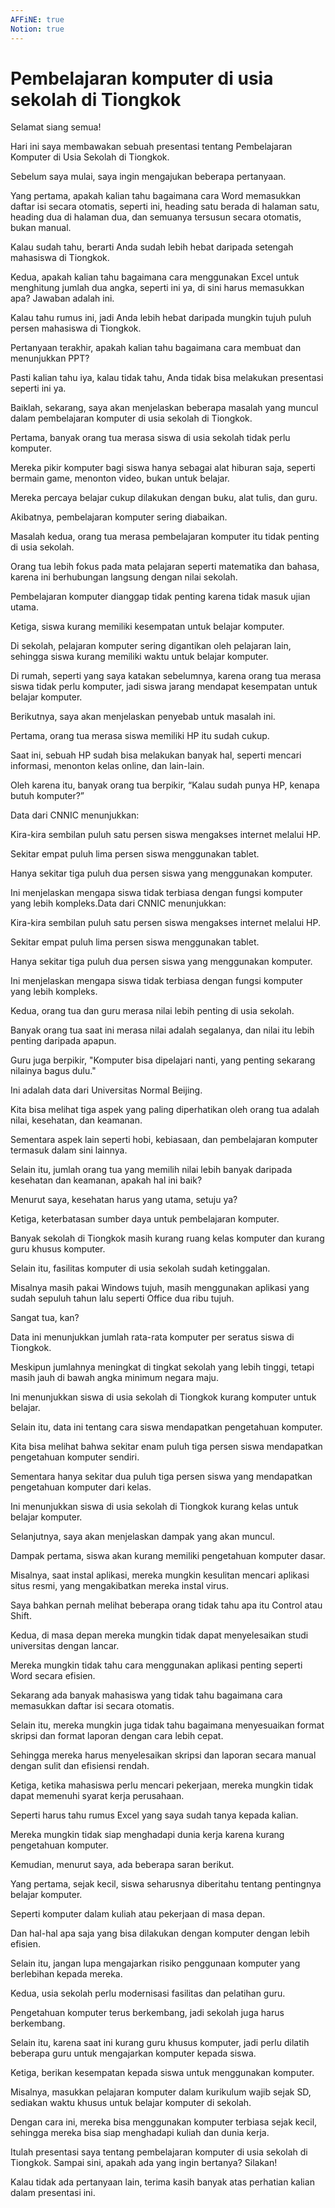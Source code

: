 ```yaml
---
AFFiNE: true
Notion: true
---
```


# Pembelajaran komputer di usia sekolah di Tiongkok

Selamat siang semua!

Hari ini saya membawakan sebuah presentasi tentang Pembelajaran Komputer di Usia Sekolah di Tiongkok.

Sebelum saya mulai, saya ingin mengajukan beberapa pertanyaan.

Yang pertama, apakah kalian tahu bagaimana cara Word memasukkan daftar isi secara otomatis, seperti ini, heading satu berada di halaman satu, heading dua di halaman dua, dan semuanya tersusun secara otomatis, bukan manual.

Kalau sudah tahu, berarti Anda sudah lebih hebat daripada setengah mahasiswa di Tiongkok.

Kedua, apakah kalian tahu bagaimana cara menggunakan Excel untuk menghitung jumlah dua angka, seperti ini ya, di sini harus memasukkan apa? Jawaban adalah ini.

Kalau tahu rumus ini, jadi Anda lebih hebat daripada mungkin tujuh puluh persen mahasiswa di Tiongkok.

Pertanyaan terakhir, apakah kalian tahu bagaimana cara membuat dan menunjukkan PPT?

Pasti kalian tahu iya, kalau tidak tahu, Anda tidak bisa melakukan presentasi seperti ini ya.

Baiklah, sekarang, saya akan menjelaskan beberapa masalah yang muncul dalam pembelajaran komputer di usia sekolah di Tiongkok.

Pertama, banyak orang tua merasa siswa di usia sekolah tidak perlu komputer.

Mereka pikir komputer bagi siswa hanya sebagai alat hiburan saja, seperti bermain game, menonton video, bukan untuk belajar.

Mereka percaya belajar cukup dilakukan dengan buku, alat tulis, dan guru.

Akibatnya, pembelajaran komputer sering diabaikan.

Masalah kedua, orang tua merasa pembelajaran komputer itu tidak penting di usia sekolah.

Orang tua lebih fokus pada mata pelajaran seperti matematika dan bahasa, karena ini berhubungan langsung dengan nilai sekolah.

Pembelajaran komputer dianggap tidak penting karena tidak masuk ujian utama.

Ketiga, siswa kurang memiliki kesempatan untuk belajar komputer.

Di sekolah, pelajaran komputer sering digantikan oleh pelajaran lain, sehingga siswa kurang memiliki waktu untuk belajar komputer.

Di rumah, seperti yang saya katakan sebelumnya, karena orang tua merasa siswa tidak perlu komputer, jadi siswa jarang mendapat kesempatan untuk belajar komputer.

Berikutnya, saya akan menjelaskan penyebab untuk masalah ini.

Pertama, orang tua merasa siswa memiliki HP itu sudah cukup.

Saat ini, sebuah HP sudah bisa melakukan banyak hal, seperti mencari informasi, menonton kelas online, dan lain-lain.

Oleh karena itu, banyak orang tua berpikir, “Kalau sudah punya HP, kenapa butuh komputer?”

Data dari CNNIC menunjukkan:

Kira-kira sembilan puluh satu persen siswa mengakses internet melalui HP.

Sekitar empat puluh lima persen siswa menggunakan tablet.

Hanya sekitar tiga puluh dua persen siswa yang menggunakan komputer.

Ini menjelaskan mengapa siswa tidak terbiasa dengan fungsi komputer yang lebih kompleks.Data dari CNNIC menunjukkan:

Kira-kira sembilan puluh satu persen siswa mengakses internet melalui HP.

Sekitar empat puluh lima persen siswa menggunakan tablet.

Hanya sekitar tiga puluh dua persen siswa yang menggunakan komputer.

Ini menjelaskan mengapa siswa tidak terbiasa dengan fungsi komputer yang lebih kompleks.

Kedua, orang tua dan guru merasa nilai lebih penting di usia sekolah.

Banyak orang tua saat ini merasa nilai adalah segalanya, dan nilai itu lebih penting daripada apapun.

Guru juga berpikir, "Komputer bisa dipelajari nanti, yang penting sekarang nilainya bagus dulu."

Ini adalah data dari Universitas Normal Beijing.

Kita bisa melihat tiga aspek yang paling diperhatikan oleh orang tua adalah nilai, kesehatan, dan keamanan.

Sementara aspek lain seperti hobi, kebiasaan, dan pembelajaran komputer termasuk dalam sini lainnya.

Selain itu, jumlah orang tua yang memilih nilai lebih banyak daripada kesehatan dan keamanan, apakah hal ini baik?

Menurut saya, kesehatan harus yang utama, setuju ya?

Ketiga, keterbatasan sumber daya untuk pembelajaran komputer.

Banyak sekolah di Tiongkok masih kurang ruang kelas komputer dan kurang guru khusus komputer.

Selain itu, fasilitas komputer di usia sekolah sudah ketinggalan.

Misalnya masih pakai Windows tujuh, masih menggunakan aplikasi yang sudah sepuluh tahun lalu seperti Office dua ribu tujuh.

Sangat tua, kan?

Data ini menunjukkan jumlah rata-rata komputer per seratus siswa di Tiongkok.

Meskipun jumlahnya meningkat di tingkat sekolah yang lebih tinggi, tetapi masih jauh di bawah angka minimum negara maju.

Ini menunjukkan siswa di usia sekolah di Tiongkok kurang komputer untuk belajar.

Selain itu, data ini tentang cara siswa mendapatkan pengetahuan komputer.

Kita bisa melihat bahwa sekitar enam puluh tiga persen siswa mendapatkan pengetahuan komputer sendiri.

Sementara hanya sekitar dua puluh tiga persen siswa yang mendapatkan pengetahuan komputer dari kelas.

Ini menunjukkan siswa di usia sekolah di Tiongkok kurang kelas untuk belajar komputer.

Selanjutnya, saya akan menjelaskan dampak yang akan muncul.

Dampak pertama, siswa akan kurang memiliki pengetahuan komputer dasar.

Misalnya, saat instal aplikasi, mereka mungkin kesulitan mencari aplikasi situs resmi, yang mengakibatkan mereka instal virus.

Saya bahkan pernah melihat beberapa orang tidak tahu apa itu Control atau Shift.

Kedua, di masa depan mereka mungkin tidak dapat menyelesaikan studi universitas dengan lancar.

Mereka mungkin tidak tahu cara menggunakan aplikasi penting seperti Word secara efisien.

Sekarang ada banyak mahasiswa yang tidak tahu bagaimana cara memasukkan daftar isi secara otomatis.

Selain itu, mereka mungkin juga tidak tahu bagaimana menyesuaikan format skripsi dan format laporan dengan cara lebih cepat.

Sehingga mereka harus menyelesaikan skripsi dan laporan secara manual dengan sulit dan efisiensi rendah.

Ketiga, ketika mahasiswa perlu mencari pekerjaan, mereka mungkin tidak dapat memenuhi syarat kerja perusahaan.

Seperti harus tahu rumus Excel yang saya sudah tanya kepada kalian.

Mereka mungkin tidak siap menghadapi dunia kerja karena kurang pengetahuan komputer.

Kemudian, menurut saya, ada beberapa saran berikut.

Yang pertama, sejak kecil, siswa seharusnya diberitahu tentang pentingnya belajar komputer.

Seperti komputer dalam kuliah atau pekerjaan di masa depan.

Dan hal-hal apa saja yang bisa dilakukan dengan komputer dengan lebih efisien.

Selain itu, jangan lupa mengajarkan risiko penggunaan komputer yang berlebihan kepada mereka.

Kedua, usia sekolah perlu modernisasi fasilitas dan pelatihan guru.

Pengetahuan komputer terus berkembang, jadi sekolah juga harus berkembang.

Selain itu, karena saat ini kurang guru khusus komputer, jadi perlu dilatih beberapa guru untuk mengajarkan komputer kepada siswa.

Ketiga, berikan kesempatan kepada siswa untuk menggunakan komputer.

Misalnya, masukkan pelajaran komputer dalam kurikulum wajib sejak SD, sediakan waktu khusus untuk belajar komputer di sekolah.

Dengan cara ini, mereka bisa menggunakan komputer terbiasa sejak kecil, sehingga mereka bisa siap menghadapi kuliah dan dunia kerja.

Itulah presentasi saya tentang pembelajaran komputer di usia sekolah di Tiongkok. Sampai sini, apakah ada yang ingin bertanya? Silakan!

Kalau tidak ada pertanyaan lain, terima kasih banyak atas perhatian kalian dalam presentasi ini.
